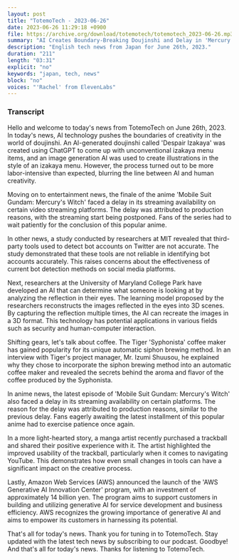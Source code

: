 ```yaml
---
layout: post
title: "TotemoTech - 2023-06-26"
date: 2023-06-26 11:29:18 +0900
file: https://archive.org/download/totemotech/totemotech_2023-06-26.mp3
summary: "AI Creates Boundary-Breaking Doujinshi and Delay in 'Mercury's Witch' Finale Streaming, & more…"
description: "English tech news from Japan for June 26th, 2023."
duration: "211"
length: "03:31"
explicit: "no"
keywords: "japan, tech, news"
block: "no"
voices: "'Rachel' from ElevenLabs"
---
```


### Transcript

Hello and welcome to today's news from TotemoTech on June 26th, 2023. In today's news, AI technology pushes the boundaries of creativity in the world of doujinshi. An AI-generated doujinshi called 'Despair Izakaya' was created using ChatGPT to come up with unconventional izakaya menu items, and an image generation AI was used to create illustrations in the style of an izakaya menu. However, the process turned out to be more labor-intensive than expected, blurring the line between AI and human creativity.

Moving on to entertainment news, the finale of the anime 'Mobile Suit Gundam: Mercury's Witch' faced a delay in its streaming availability on certain video streaming platforms. The delay was attributed to production reasons, with the streaming start being postponed. Fans of the series had to wait patiently for the conclusion of this popular anime.

In other news, a study conducted by researchers at MIT revealed that third-party tools used to detect bot accounts on Twitter are not accurate. The study demonstrated that these tools are not reliable in identifying bot accounts accurately. This raises concerns about the effectiveness of current bot detection methods on social media platforms.

Next, researchers at the University of Maryland College Park have developed an AI that can determine what someone is looking at by analyzing the reflection in their eyes. The learning model proposed by the researchers reconstructs the images reflected in the eyes into 3D scenes. By capturing the reflection multiple times, the AI can recreate the images in a 3D format. This technology has potential applications in various fields such as security and human-computer interaction.

Shifting gears, let's talk about coffee. The Tiger 'Syphonista' coffee maker has gained popularity for its unique automatic siphon brewing method. In an interview with Tiger's project manager, Mr. Izumi Shuusou, he explained why they chose to incorporate the siphon brewing method into an automatic coffee maker and revealed the secrets behind the aroma and flavor of the coffee produced by the Syphonista.

In anime news, the latest episode of 'Mobile Suit Gundam: Mercury's Witch' also faced a delay in its streaming availability on certain platforms. The reason for the delay was attributed to production reasons, similar to the previous delay. Fans eagerly awaiting the latest installment of this popular anime had to exercise patience once again.

In a more light-hearted story, a manga artist recently purchased a trackball and shared their positive experience with it. The artist highlighted the improved usability of the trackball, particularly when it comes to navigating YouTube. This demonstrates how even small changes in tools can have a significant impact on the creative process.

Lastly, Amazon Web Services (AWS) announced the launch of the 'AWS Generative AI Innovation Center' program, with an investment of approximately 14 billion yen. The program aims to support customers in building and utilizing generative AI for service development and business efficiency. AWS recognizes the growing importance of generative AI and aims to empower its customers in harnessing its potential.

That's all for today's news. Thank you for tuning in to TotemoTech. Stay updated with the latest tech news by subscribing to our podcast. Goodbye!   And that's all for today's news. Thanks for listening to TotemoTech.
